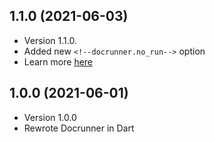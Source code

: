 ## 1.1.0 (2021-06-03)

- Version 1.1.0.
- Added new `<!--docrunner.no_run-->` option
- Learn more [here](https://docrunner-cli.web.app/docs/comments#list-of-parsed-comments)

## 1.0.0 (2021-06-01)

- Version 1.0.0
- Rewrote Docrunner in Dart
